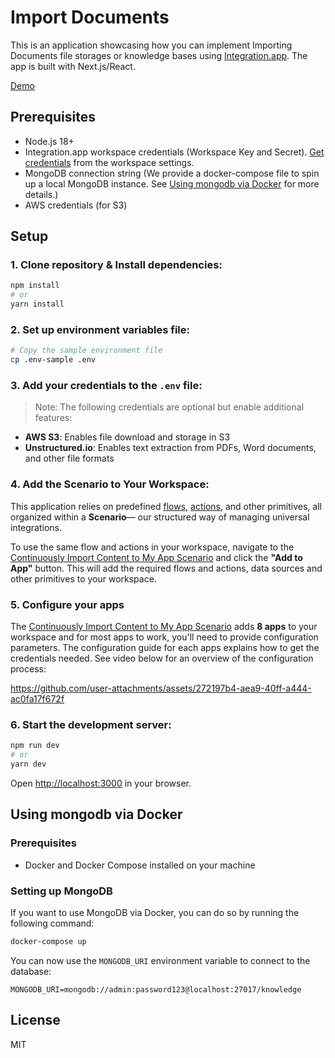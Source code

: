 # Import Documents

This is an application showcasing how you can implement Importing Documents file storages or knowledge bases using [Integration.app](https://integration.app). The app is built with Next.js/React.

[Demo](https://documents-example.vercel.app/)

## Prerequisites

- Node.js 18+
- Integration.app workspace credentials (Workspace Key and Secret). [Get credentials](https://console.integration.app/settings/workspace) from the workspace settings.
- MongoDB connection string (We provide a docker-compose file to spin up a local MongoDB instance. See [Using mongodb via Docker](#using-mongodb-via-docker) for more details.)
- AWS credentials (for S3)

## Setup

### 1. **Clone repository & Install dependencies:**

```bash
npm install
# or
yarn install
```

### 2. **Set up environment variables file:**

```bash
# Copy the sample environment file
cp .env-sample .env
```

### 3. **Add your credentials to the `.env` file:**

> Note: The following credentials are optional but enable additional features:

- **AWS S3**: Enables file download and storage in S3
- **Unstructured.io**: Enables text extraction from PDFs, Word documents, and other file formats

### 4. **Add the Scenario to Your Workspace:**

This application relies on predefined [flows](https://console.integration.app/docs/building/blocks/flows), [actions](https://console.integration.app/docs/building/blocks/actions), and other primitives, all organized within a **Scenario**— our structured way of managing universal integrations.

To use the same flow and actions in your workspace, navigate to the [Continuously Import Content to My App Scenario](https://integration.app/scenarios/continuously-import-content-to-my-app) and click the **"Add to App"** button. This will add the required flows and actions, data sources and other primitives to your workspace.

### 5. Configure your apps
The [Continuously Import Content to My App Scenario](https://integration.app/scenarios/continuously-import-content-to-my-app) adds **8 apps** to your workspace and for most apps to work, you'll need to provide configuration parameters. The configuration guide for each apps explains how to get the credentials needed. See video below for an overview of the configuration process:

https://github.com/user-attachments/assets/272197b4-aea9-40ff-a444-ac0fa17f672f




### 6. **Start the development server:**

```bash
npm run dev
# or
yarn dev
```

Open [http://localhost:3000](http://localhost:3000) in your browser.

## Using mongodb via Docker

### Prerequisites

- Docker and Docker Compose installed on your machine

### Setting up MongoDB

If you want to use MongoDB via Docker, you can do so by running the following command:


```bash
docker-compose up
```

You can now use the `MONGODB_URI` environment variable to connect to the database:

```env
MONGODB_URI=mongodb://admin:password123@localhost:27017/knowledge
```

## License

MIT
